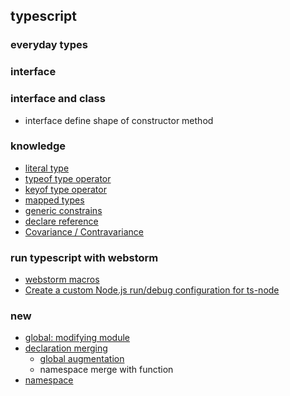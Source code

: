 ## typescript

### everyday types

### interface

### interface and class

* interface define shape of constructor method

### knowledge

* [literal type](https://www.typescriptlang.org/docs/handbook/2/everyday-types.html#literal-types)
* [typeof type operator](https://www.typescriptlang.org/docs/handbook/2/typeof-types.html#the-typeof-type-operator)
* [keyof type operator](https://www.typescriptlang.org/docs/handbook/2/keyof-types.html#the-keyof-type-operator)
* [mapped types](https://www.typescriptlang.org/docs/handbook/2/mapped-types.html)
* [generic constrains](https://www.typescriptlang.org/docs/handbook/2/generics.html#generic-constraints)
* [declare reference](https://www.typescriptlang.org/docs/handbook/declaration-files/by-example.html#global-variables)
* [Covariance / Contravariance](https://www.stephanboyer.com/post/132/what-are-covariance-and-contravariance)

### run typescript with webstorm

* [webstorm macros](https://intellij-support.jetbrains.com/hc/en-us/community/posts/207072015/comments/207027225)
* [Create a custom Node.js run/debug configuration for ts-node](https://www.jetbrains.com/help/webstorm/running-and-debugging-typescript.html#ws_ts_run_debug_directly_ceate_node_config)

### new

* [global: modifying module](https://www.typescriptlang.org/docs/handbook/declaration-files/templates/global-modifying-module-d-ts.html)
* [declaration merging](https://www.typescriptlang.org/docs/handbook/declaration-merging.html#merging-namespaces-with-classes-functions-and-enums)
  * [global augmentation](https://www.typescriptlang.org/docs/handbook/declaration-merging.html#global-augmentation)
  * namespace merge with function
* [namespace](https://www.typescriptlang.org/docs/handbook/namespaces.html)
